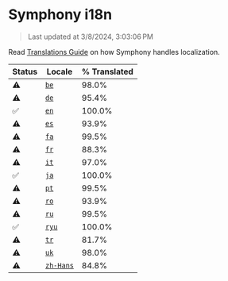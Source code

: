 # Symphony i18n

> Last updated at 3/8/2024, 3:03:06 PM

Read [Translations Guide](https://github.com/zyrouge/symphony/wiki/Translations-Guide) on how Symphony handles localization.

| Status | Locale | % Translated |
| --- | --- | --- |
| ⚠️ | [`be`](https://github.com/zyrouge/symphony/blob/main/i18n/be.toml) | 98.0% |
| ⚠️ | [`de`](https://github.com/zyrouge/symphony/blob/main/i18n/de.toml) | 95.4% |
| ✅ | [`en`](https://github.com/zyrouge/symphony/blob/main/i18n/en.toml) | 100.0% |
| ⚠️ | [`es`](https://github.com/zyrouge/symphony/blob/main/i18n/es.toml) | 93.9% |
| ⚠️ | [`fa`](https://github.com/zyrouge/symphony/blob/main/i18n/fa.toml) | 99.5% |
| ⚠️ | [`fr`](https://github.com/zyrouge/symphony/blob/main/i18n/fr.toml) | 88.3% |
| ⚠️ | [`it`](https://github.com/zyrouge/symphony/blob/main/i18n/it.toml) | 97.0% |
| ✅ | [`ja`](https://github.com/zyrouge/symphony/blob/main/i18n/ja.toml) | 100.0% |
| ⚠️ | [`pt`](https://github.com/zyrouge/symphony/blob/main/i18n/pt.toml) | 99.5% |
| ⚠️ | [`ro`](https://github.com/zyrouge/symphony/blob/main/i18n/ro.toml) | 93.9% |
| ⚠️ | [`ru`](https://github.com/zyrouge/symphony/blob/main/i18n/ru.toml) | 99.5% |
| ✅ | [`ryu`](https://github.com/zyrouge/symphony/blob/main/i18n/ryu.toml) | 100.0% |
| ⚠️ | [`tr`](https://github.com/zyrouge/symphony/blob/main/i18n/tr.toml) | 81.7% |
| ⚠️ | [`uk`](https://github.com/zyrouge/symphony/blob/main/i18n/uk.toml) | 98.0% |
| ⚠️ | [`zh-Hans`](https://github.com/zyrouge/symphony/blob/main/i18n/zh-Hans.toml) | 84.8% |